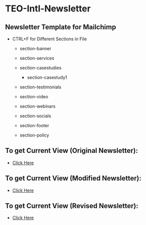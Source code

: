 # TEO-Intl-Newsletter

## Newsletter Template for Mailchimp

* CTRL+F for Different Sections in File

    * section-banner

    * section-services

    * section-casestudies

        * section-casestudy1

    * section-testimonials

    * section-video

    * section-webinars

    * section-socials

    * section-footer

    * section-policy

## To get Current View (Original Newsletter):

* [Click Here](https://htmlpreview.github.io/?https://github.com/hassanaftab93/TEO-Intl-Newsletter/blob/main/index.html)

## To get Current View (Modified Newsletter):

* [Click Here](https://htmlpreview.github.io/?https://github.com/hassanaftab93/TEO-Intl-Newsletter/blob/main/index_updated.html)

## To get Current View (Revised Newsletter):

* [Click Here](https://htmlpreview.github.io/?https://github.com/hassanaftab93/TEO-Intl-Newsletter/blob/main/index_updated2.html)